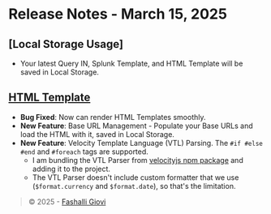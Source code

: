 # Release Notes - March 15, 2025

## [Local Storage Usage]

- Your latest Query IN, Splunk Template, and HTML Template will be saved in Local Storage.

## [HTML Template](./html)

- <b>Bug Fixed</b>: Now can render HTML Templates smoothly.
- <b>New Feature</b>: Base URL Management - Populate your Base URLs and load the HTML with it, saved in Local Storage.
- <b>New Feature</b>: Velocity Template Language (VTL) Parsing. The `#if #else #end` and `#foreach` tags are supported.
  - I am bundling the VTL Parser from <u><a href="https://www.npmjs.com/package/velocityjs?activeTab=readme" rel="noopener noreferrer">velocityjs npm package</a></u> and adding it to the project.
  - The VTL Parser doesn't include custom formatter that we use (`$format.currency` and `$format.date`), so that's the limitation.

> © 2025 - <a href="https://www.linkedin.com/in/fashalli/" target="_blank" rel="noopener noreferrer">Fashalli Giovi</a>
